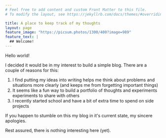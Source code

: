 ```yaml
---
# Feel free to add content and custom Front Matter to this file.
# To modify the layout, see https://jekyllrb.com/docs/themes/#overriding-theme-defaults

title: A place to keep track of my thoughts
layout: page
feature_image: "https://picsum.photos/1300/400?image=989"
feature_text: |
  ## Welcome!
---
```

Hello world!

I decided it would be in my interest to build a simple blog. There are a couple of reasons for this: 
1. I find putting my ideas into writing helps me think about problems and situations more clearly (and keeps me from forgetting important things)
2. It seems like a fun way to build a portfolio of thoughts and experiments experiments to share with others
3. I recently started school and have a bit of extra time to spend on side projects

If you happen to stumble on this my blog in it's current state, my sincere apologies. 

Rest assured, there is nothing interesting here (yet).